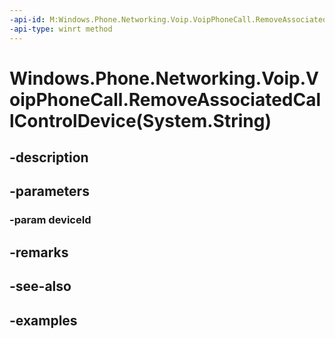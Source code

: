 ```yaml
---
-api-id: M:Windows.Phone.Networking.Voip.VoipPhoneCall.RemoveAssociatedCallControlDevice(System.String)
-api-type: winrt method
---
```


# Windows.Phone.Networking.Voip.VoipPhoneCall.RemoveAssociatedCallControlDevice(System.String)

<!--
public void RemoveAssociatedCallControlDevice (string deviceId);
-->


## -description

## -parameters

### -param deviceId

## -remarks

## -see-also

## -examples


